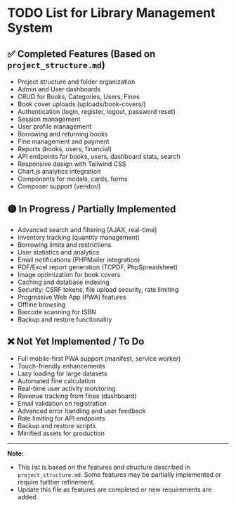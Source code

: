# TODO List for Library Management System

## ✅ Completed Features (Based on `project_structure.md`)
- Project structure and folder organization
- Admin and User dashboards
- CRUD for Books, Categories, Users, Fines
- Book cover uploads (uploads/book-covers/)
- Authentication (login, register, logout, password reset)
- Session management
- User profile management
- Borrowing and returning books
- Fine management and payment
- Reports (books, users, financial)
- API endpoints for books, users, dashboard stats, search
- Responsive design with Tailwind CSS
- Chart.js analytics integration
- Components for modals, cards, forms
- Composer support (vendor/)

## 🟡 In Progress / Partially Implemented
- Advanced search and filtering (AJAX, real-time)
- Inventory tracking (quantity management)
- Borrowing limits and restrictions
- User statistics and analytics
- Email notifications (PHPMailer integration)
- PDF/Excel report generation (TCPDF, PhpSpreadsheet)
- Image optimization for book covers
- Caching and database indexing
- Security: CSRF tokens, file upload security, rate limiting
- Progressive Web App (PWA) features
- Offline browsing
- Barcode scanning for ISBN
- Backup and restore functionality

## ❌ Not Yet Implemented / To Do
- Full mobile-first PWA support (manifest, service worker)
- Touch-friendly enhancements
- Lazy loading for large datasets
- Automated fine calculation
- Real-time user activity monitoring
- Revenue tracking from fines (dashboard)
- Email validation on registration
- Advanced error handling and user feedback
- Rate limiting for API endpoints
- Backup and restore scripts
- Minified assets for production

---

**Note:**
- This list is based on the features and structure described in `project_structure.md`. Some features may be partially implemented or require further refinement.
- Update this file as features are completed or new requirements are added.
